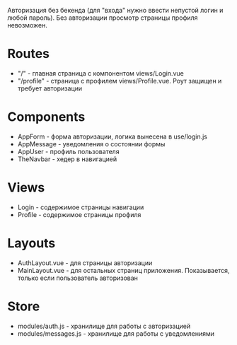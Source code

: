 Авторизация без бекенда (для "входа" нужно ввести непустой логин и любой пароль).
Без авторизации просмотр страницы профиля невозможен.

# Routes 
- "/" - главная страница с компонентом views/Login.vue
- "/profile" - страница с профилем views/Profile.vue. Роут защищен и требует авторизации

# Components
- AppForm - форма авторизации, логика вынесена в use/login.js
- AppMessage - уведомления о состоянии формы
- AppUser - профиль пользователя
- TheNavbar - хедер в навигацией

# Views
- Login - содержимое страницы навигации
- Profile - содержимое страницы профиля

# Layouts 
- AuthLayout.vue - для страницы авторизации
- MainLayout.vue - для остальных страниц приложения. Показывается, только если пользователь авторизован

# Store 
- modules/auth.js - хранилище для работы с авторизацией
- modules/messages.js - хранилище для работы с уведомлениями
